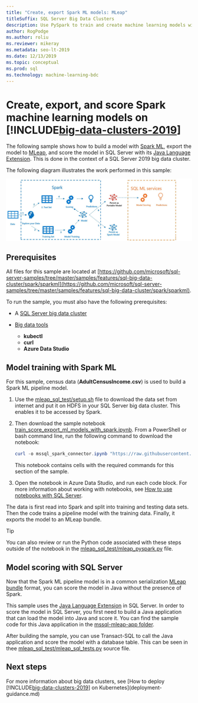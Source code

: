 ```yaml
---
title: "Create, export Spark ML models: MLeap"
titleSuffix: SQL Server Big Data Clusters
description: Use PySpark to train and create machine learning models with Spark on SQL Server Big Data Clusters. Export with MLeap, and then score the model with Java in SQL Server.
author: RogPodge
ms.author: roliu
ms.reviewer: mikeray
ms.metadata: seo-lt-2019
ms.date: 12/13/2019
ms.topic: conceptual
ms.prod: sql
ms.technology: machine-learning-bdc
---
```


# Create, export, and score Spark machine learning models on [!INCLUDE[big-data-clusters-2019](../includes/ssbigdataclusters-ss-nover.md)]

The following sample shows how to build a model with [Spark ML](https://spark.apache.org/docs/latest/ml-guide.html), export the model to [MLeap](http://mleap-docs.combust.ml/), and score the model in SQL Server with its [Java Language Extension](../language-extensions/language-extensions-overview.md). This is done in the context of a SQL Server 2019 big data cluster.

The following diagram illustrates the work performed in this sample:

![Train score export with spark](./media/spark-create-machine-learning-model/train-score-export-with-spark.png)

## Prerequisites

All files for this sample are located at [https://github.com/microsoft/sql-server-samples/tree/master/samples/features/sql-big-data-cluster/spark/sparkml](https://github.com/microsoft/sql-server-samples/tree/master/samples/features/sql-big-data-cluster/spark/sparkml).

To run the sample, you must also have the following prerequisites:

- A [SQL Server big data cluster](deploy-get-started.md)

- [Big data tools](deploy-big-data-tools.md)
   - **kubectl**
   - **curl**
   - **Azure Data Studio**

## Model training with Spark ML

For this sample, census data (**AdultCensusIncome.csv**) is used to build a Spark ML pipeline model.

1. Use the [mleap_sql_test/setup.sh](https://github.com/microsoft/sql-server-samples/blob/master/samples/features/sql-big-data-cluster/spark/sparkml/mleap_sql_test/setup.sh) file to download the data set from internet and put it on HDFS in your SQL Server big data cluster. This enables it to be accessed by Spark.

1. Then download the sample notebook [train_score_export_ml_models_with_spark.ipynb](https://github.com/microsoft/sql-server-samples/blob/master/samples/features/sql-big-data-cluster/spark/sparkml/train_score_export_ml_models_with_spark.ipynb). From a PowerShell or bash command line, run the following command to download the notebook:

   ```PowerShell
   curl -o mssql_spark_connector.ipynb "https://raw.githubusercontent.com/microsoft/sql-server-samples/master/samples/features/sql-big-data-cluster/spark/sparkml/train_score_export_ml_models_with_spark.ipynb"
   ```

   This notebook contains cells with the required commands for this section of the sample.

1. Open the notebook in Azure Data Studio, and run each code block. For more information about working with notebooks, see [How to use notebooks with SQL Server](../azure-data-studio/notebooks-guidance.md).

The data is first read into Spark and split into training and testing data sets. Then the code trains a pipeline model with the training data. Finally, it exports the model to an MLeap bundle.

> [!TIP]
> You can also review or run the Python code associated with these steps outside of the notebook in the [mleap_sql_test/mleap_pyspark.py](https://github.com/microsoft/sql-server-samples/blob/master/samples/features/sql-big-data-cluster/spark/sparkml/mleap_sql_test/mleap_pyspark.py) file.

## Model scoring with SQL Server

Now that the Spark ML pipeline model is in a common serialization [MLeap bundle](http://mleap-docs.combust.ml/core-concepts/mleap-bundles.html) format, you can score the model in Java without the presence of Spark.

This sample uses the [Java Language Extension](../language-extensions/language-extensions-overview.md) in SQL Server. In order to score the model in SQL Server, you first need to build a Java application that can load the model into Java and score it. You can find the sample code for this Java application in the [mssql-mleap-app folder](https://github.com/microsoft/sql-server-samples/blob/master/samples/features/sql-big-data-cluster/spark/sparkml/mssql-mleap-app).

After building the sample, you can use Transact-SQL to call the Java application and score the model with a database table. This can be seen in thee [mleap_sql_test/mleap_sql_tests.py](https://github.com/microsoft/sql-server-samples/blob/master/samples/features/sql-big-data-cluster/spark/sparkml/mleap_sql_test/mleap_sql_tests.py) source file.

## Next steps

For more information about big data clusters, see [How to deploy [!INCLUDE[big-data-clusters-2019](../includes/ssbigdataclusters-ss-nover.md)] on Kubernetes](deployment-guidance.md)
